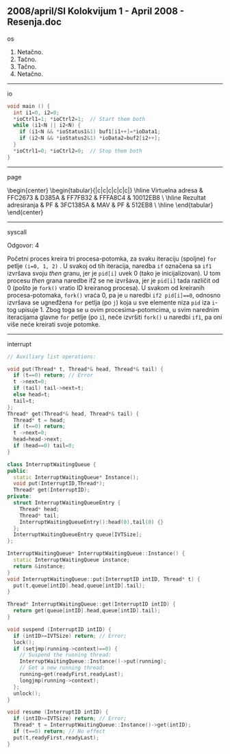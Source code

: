 2008/april/SI Kolokvijum 1 - April 2008 - Resenja.doc
--------------------------------------------------------------------------------
os

1. Netačno.
2. Tačno.
3. Tačno.
4. Netačno.

--------------------------------------------------------------------------------
io

```cpp
void main () {
  int i1=0, i2=0;
  *ioCtrl1=1; *ioCtrl2=1;  // Start them both
  while (i1<N || i2<N) {
    if (i1<N && *ioStatus1&1) buf1[i1++]=*ioData1;
    if (i2<N && *ioStatus2&1) *ioData2=buf2[i2++];
  }
  *ioCtrl1=0; *ioCtrl2=0;  // Stop them both
}
```

--------------------------------------------------------------------------------
page

\begin{center}
\begin{tabular}{|c|c|c|c|c|c|}
\hline
Virtuelna adresa & FFC2673 & D385A & FF7FB32 & FFFA8C4 & 10012EB8 \\
\hline
Rezultat adresiranja & PF & 3FC1385A & MAV & PF & 512EB8  \\
\hline
\end{tabular}
\end{center}

--------------------------------------------------------------------------------
syscall

Odgovor: 4

Početni proces kreira tri procesa-potomka, za svaku iteraciju (spoljne) `for` petlje `(i=0, 1, 2)`
. U svakoj od tih iteracija, naredba `if` označena sa `if1` izvršava svoju *then* granu, jer je
`pid[i]` uvek 0 (tako je inicijalizovan). U tom procesu *then* grana naredbe if2 se ne izvršava,
jer je `pid[i]` tada različit od 0 (pošto je `fork()` vratio ID kreiranog procesa). U svakom od
kreiranih procesa-potomaka, `fork()` vraća 0, pa je u naredbi `if2 pid[i]==0`, odnosno
izvršava se ugneđžena `for` petlja (po `j`) koja u sve elemente niza `pid` iza `i`-tog upisuje 1.
Zbog toga se u ovim procesima-potomcima, u svim narednim iteracijama glavne `for` petlje
(po `i`), neće izvršiti `fork()` u naredbi `if1`, pa oni više neće kreirati svoje potomke.

--------------------------------------------------------------------------------
interrupt

```cpp
// Auxiliary list operations:

void put(Thread* t, Thread*& head, Thread*& tail) {
  if (t==0) return; // Error
  t ->next=0;
  if (tail) tail->next=t;
  else head=t;
  tail=t;
};
Thread* get(Thread*& head, Thread*& tail) {
  Thread* t = head;
  if (t==0) return;
  t ->next=0;
  head=head->next;
  if (head==0) tail=0;
}

class InterruptWaitingQueue {
public:
  static InterruptWaitingQueue* Instance();
  void put(InterruptID,Thread*);
  Thread* get(InterruptID);
private:
  struct InterruptWaitingQueueEntry {
    Thread* head;
    Thread* tail;
    InterruptWaitingQueueEntry():head(0),tail(0) {}
  };
  InterruptWaitingQueueEntry queue[IVTSize];
};

InterruptWaitingQueue* InterruptWaitingQueue::Instance() {
  static InterruptWaitingQueue instance;
  return &instance;
}
void InterruptWaitingQueue::put(InterruptID intID, Thread* t) {
  put(t,queue[intID].head,queue[intID].tail);
}

Thread* InterruptWaitingQueue::get(InterruptID intID) {
  return get(queue[intID].head,queue[intID].tail);
}

void suspend (InterruptID intID) {
  if (intID>=IVTSize) return; // Error;
  lock();
  if (setjmp(running->context)==0) {
    // Suspend the running thread:
    InterruptWaitingQueue::Instance()->put(running);
    // Get a new running thread:
    running=get(readyFirst,readyLast);
    longjmp(running->context);
  };
  unlock();
}

void resume (InterruptID intID) {
  if (intID>=IVTSize) return; // Error;
  Thread* t = InterruptWaitingQueue::Instance()->get(intID);
  if (t==0) return; // No effect
  put(t,readyFirst,readyLast);
}
```
